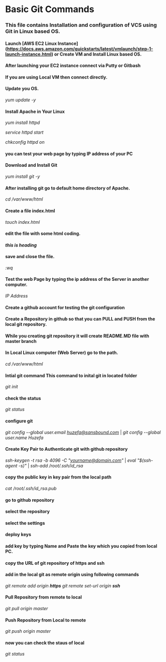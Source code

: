 # Basic Git Commands
### This file contains Installation and configuration of VCS using Git in Linux based OS.

#### Launch [AWS EC2 Linux Instance] (https://docs.aws.amazon.com/quickstarts/latest/vmlaunch/step-1-launch-instance.html) or Create VM and Install Linux based OS.

#### After launching your EC2 instance connect via Putty or Gitbash
#### If you are using Local VM then connect directly.

#### Update you OS.

*yum update -y*

#### Install Apache in Your Linux 

*yum install httpd*

*service httpd start*

*chkconfig httpd on*

#### you can test your web page by typing IP address of your PC

#### Download and Install Git

*yum install git -y*

#### After installing git go to default home directory of Apache.

*cd /var/www/html*

#### Create a file **index.html** 

*touch index.html*

#### edit the file with some html coding.

*<h4>this is heading</h4>*

#### save and close the file.

*:wq*

#### Test the web Page by typing the ip address of the Server in another computer.

*IP Address*

#### Create a **github** account for testing the git configuration

#### Create a Repository in github so that you can **PULL** and **PUSH** from the local git repository.

#### While you creating git repository it will create README.MD file with **master** branch

#### In Local Linux computer (Web Server) go to the path.

*cd /var/www/html*

#### Intial git command **This command to inital git in located folder**

*git init*

#### check the status 

*git status*

#### configure git 

*git config --global user.email huzefa@sansbound.com* | 
*git config --global user.name Huzefa*

#### Create Key Pair to Authenticate git with github repository

*ssh-keygen -t rsa -b 4096 -C "yourname@domain.com"* | 
*eval "$(ssh-agent -s)"* | 
*ssh-add /root/.ssh/id_rsa*

#### copy the public key in key pair from the local path

*cat /root/.ssh/id_rsa.pub*

#### go to github repository
#### select the repository
#### select the settings
#### deploy keys
#### add key by typing Name and Paste the key which you copied from local PC.

#### copy the URL of git repository of **https** and **ssh**
#### add in the local git as **remote origin** using following commands

_git remote add origin <url of git repo> **https**_
_git remote set-url origin <url of git repo> **ssh**_

#### Pull Repository from remote to local

*git pull origin master*

#### Push Repository from Local to remote

*git push origin master*

#### now you can check the staus of local

*git status* 
